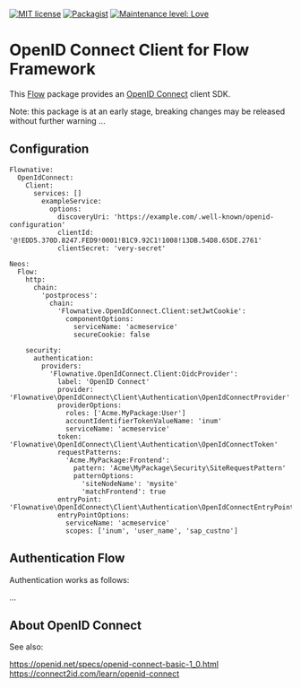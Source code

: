 [![MIT license](http://img.shields.io/badge/license-MIT-brightgreen.svg)](http://opensource.org/licenses/MIT)
[![Packagist](https://img.shields.io/packagist/v/flownative/openidconnect-client.svg)](https://packagist.org/packages/flownative/openidconnect-client)
[![Maintenance level: Love](https://img.shields.io/badge/maintenance-%E2%99%A1%E2%99%A1%E2%99%A1-ff69b4.svg)](https://www.flownative.com/en/products/open-source.html)

# OpenID Connect Client for Flow Framework

This [Flow](https://flow.neos.io) package provides an [OpenID Connect](https://openid.net/connect/) client SDK.

Note: this package is at an early stage, breaking changes may be released without further warning ...

## Configuration

    Flownative:
      OpenIdConnect:
        Client:
          services: []
            exampleService:
              options:
                discoveryUri: 'https://example.com/.well-known/openid-configuration'
                clientId: '@!EDD5.370D.8247.FED9!0001!B1C9.92C1!1008!13DB.54D8.65DE.2761'
                clientSecret: 'very-secret'
    
    Neos:
      Flow:
        http:
          chain:
            'postprocess':
              chain:
                'Flownative.OpenIdConnect.Client:setJwtCookie':
                  componentOptions:
                    serviceName: 'acmeservice'
                    secureCookie: false

        security:
          authentication:
            providers:
              'Flownative.OpenIdConnect.Client:OidcProvider':
                label: 'OpenID Connect'
                provider: 'Flownative\OpenIdConnect\Client\Authentication\OpenIdConnectProvider'
                providerOptions:
                  roles: ['Acme.MyPackage:User']
                  accountIdentifierTokenValueName: 'inum'
                  serviceName: 'acmeservice'
                token: 'Flownative\OpenIdConnect\Client\Authentication\OpenIdConnectToken'
                requestPatterns:
                  'Acme.MyPackage:Frontend':
                    pattern: 'Acme\MyPackage\Security\SiteRequestPattern'
                    patternOptions:
                      'siteNodeName': 'mysite'
                      'matchFrontend': true
                entryPoint: 'Flownative\OpenIdConnect\Client\Authentication\OpenIdConnectEntryPoint'
                entryPointOptions:
                  serviceName: 'acmeservice'
                  scopes: ['inum', 'user_name', 'sap_custno']

## Authentication Flow

Authentication works as follows:

...

## About OpenID Connect

See also:

https://openid.net/specs/openid-connect-basic-1_0.html
https://connect2id.com/learn/openid-connect

